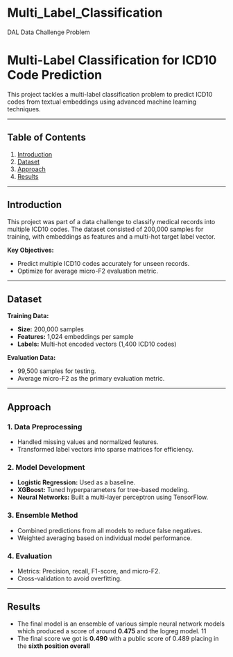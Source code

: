 # Multi_Label_Classification
DAL Data Challenge Problem
# Multi-Label Classification for ICD10 Code Prediction

This project tackles a multi-label classification problem to predict ICD10 codes from textual embeddings using advanced machine learning techniques.

---

## Table of Contents
1. [Introduction](#introduction)
2. [Dataset](#dataset)
3. [Approach](#approach)
4. [Results](#results)

---

## Introduction
This project was part of a data challenge to classify medical records into multiple ICD10 codes. The dataset consisted of 200,000 samples for training, with embeddings as features and a multi-hot target label vector.

**Key Objectives:**
- Predict multiple ICD10 codes accurately for unseen records.
- Optimize for average micro-F2 evaluation metric.

---

## Dataset

**Training Data:**
- **Size:** 200,000 samples
- **Features:** 1,024 embeddings per sample
- **Labels:** Multi-hot encoded vectors (1,400 ICD10 codes)

**Evaluation Data:**
- 99,500 samples for testing.
- Average micro-F2 as the primary evaluation metric.

---

## Approach

### 1. Data Preprocessing
- Handled missing values and normalized features.
- Transformed label vectors into sparse matrices for efficiency.

### 2. Model Development
- **Logistic Regression:** Used as a baseline.
- **XGBoost:** Tuned hyperparameters for tree-based modeling.
- **Neural Networks:** Built a multi-layer perceptron using TensorFlow.

### 3. Ensemble Method
- Combined predictions from all models to reduce false negatives.
- Weighted averaging based on individual model performance.

### 4. Evaluation
- Metrics: Precision, recall, F1-score, and micro-F2.
- Cross-validation to avoid overfitting.

---
## Results

- The final model is an ensemble of various simple neural network models which produced
a score of around **0.475** and the logreg model.
11
- The final score we got is **0.490** with a public score of 0.489 placing in the **sixth position
overall**
